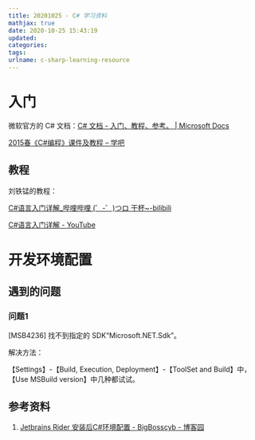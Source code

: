 ```yaml
---
title: 20201025 - C# 学习资料
mathjax: true
date: 2020-10-25 15:43:19
updated:
categories:
tags:
urlname: c-sharp-learning-resource
---
```




<!-- more -->



# 入门

微软官方的 C# 文档：[C# 文档 - 入门、教程、参考。 | Microsoft Docs](https://docs.microsoft.com/zh-cn/dotnet/csharp/)

[2015春《C#编程》课件及教程 – 学吧](http://www.xuepub.com/52.html)



## 教程

刘铁锰的教程：

[C#语言入门详解_哔哩哔哩 (゜-゜)つロ 干杯~-bilibili](https://www.bilibili.com/video/av1422127/)

[C#语言入门详解 - YouTube](https://www.youtube.com/playlist?list=PLZX6sKChTg8GQxnABqxYGX2zLs4Hfa4Ca)



# 开发环境配置



## 遇到的问题

### 问题1

[MSB4236] 找不到指定的 SDK“Microsoft.NET.Sdk”。

解决方法：

【Settings】-【Build, Execution, Deployment】-【ToolSet and Build】中，【Use MSBuild version】中几种都试试。





## 参考资料

1. [Jetbrains Rider 安装后C#环境配置 - BigBosscyb - 博客园](https://www.cnblogs.com/bigbosscyb/p/12263832.html)

